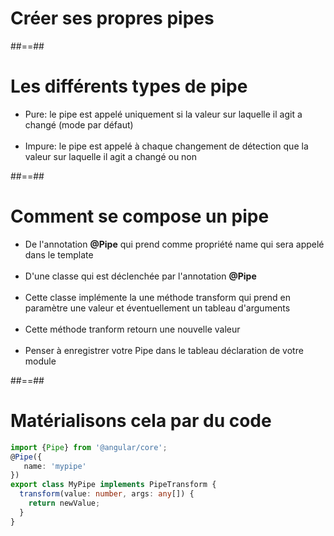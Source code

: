 <!-- .slide: class="transition-bg-grey-1 underline" -->
# Créer ses propres pipes

##==##
<!-- .slide -->
# Les différents types de pipe<br>

- Pure: le pipe est appelé uniquement si la valeur sur laquelle il agit a changé (mode par défaut)<br><br>
- Impure: le pipe est appelé à chaque changement de détection que la valeur sur laquelle il agit a changé ou non

##==##

<!-- .slide -->
# Comment se compose un pipe

- De l'annotation <b>@Pipe</b> qui prend comme propriété name qui sera appelé dans le template  <br><br>
- D'une classe qui est déclenchée par l'annotation <b>@Pipe</b> <br><br>
- Cette classe implémente la une méthode transform qui prend en paramètre une valeur et éventuellement un tableau d'arguments <br><br>
- Cette méthode tranform retourn une nouvelle valeur<br><br>
- Penser à enregistrer votre Pipe dans le tableau déclaration de votre module

##==##
<!-- .slide: class="with-code inconsolata" -->
# Matérialisons cela par du code

```typescript
import {Pipe} from '@angular/core';
@Pipe({
   name: 'mypipe'
})
export class MyPipe implements PipeTransform {
  transform(value: number, args: any[]) {
    return newValue;
  }
}
```
<!-- .element: class="big-code" -->

